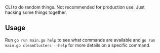CLI to do random things. Not recommended for production use. Just hacking some things together.

## Usage

Run `go run main.go help` to see what commands are available and `go run main.go cleanClusters --help` for more details on a specific command.

